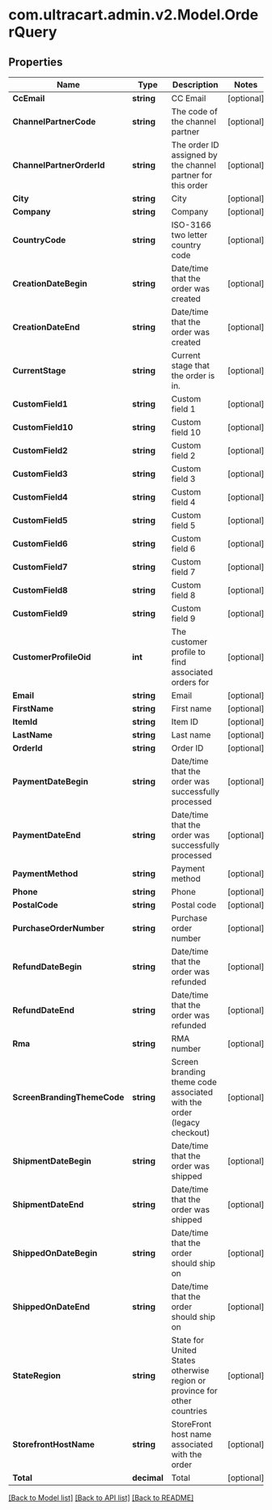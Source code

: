 
# com.ultracart.admin.v2.Model.OrderQuery

## Properties

Name | Type | Description | Notes
------------ | ------------- | ------------- | -------------
**CcEmail** | **string** | CC Email | [optional] 
**ChannelPartnerCode** | **string** | The code of the channel partner | [optional] 
**ChannelPartnerOrderId** | **string** | The order ID assigned by the channel partner for this order | [optional] 
**City** | **string** | City | [optional] 
**Company** | **string** | Company | [optional] 
**CountryCode** | **string** | ISO-3166 two letter country code | [optional] 
**CreationDateBegin** | **string** | Date/time that the order was created | [optional] 
**CreationDateEnd** | **string** | Date/time that the order was created | [optional] 
**CurrentStage** | **string** | Current stage that the order is in. | [optional] 
**CustomField1** | **string** | Custom field 1 | [optional] 
**CustomField10** | **string** | Custom field 10 | [optional] 
**CustomField2** | **string** | Custom field 2 | [optional] 
**CustomField3** | **string** | Custom field 3 | [optional] 
**CustomField4** | **string** | Custom field 4 | [optional] 
**CustomField5** | **string** | Custom field 5 | [optional] 
**CustomField6** | **string** | Custom field 6 | [optional] 
**CustomField7** | **string** | Custom field 7 | [optional] 
**CustomField8** | **string** | Custom field 8 | [optional] 
**CustomField9** | **string** | Custom field 9 | [optional] 
**CustomerProfileOid** | **int** | The customer profile to find associated orders for | [optional] 
**Email** | **string** | Email | [optional] 
**FirstName** | **string** | First name | [optional] 
**ItemId** | **string** | Item ID | [optional] 
**LastName** | **string** | Last name | [optional] 
**OrderId** | **string** | Order ID | [optional] 
**PaymentDateBegin** | **string** | Date/time that the order was successfully processed | [optional] 
**PaymentDateEnd** | **string** | Date/time that the order was successfully processed | [optional] 
**PaymentMethod** | **string** | Payment method | [optional] 
**Phone** | **string** | Phone | [optional] 
**PostalCode** | **string** | Postal code | [optional] 
**PurchaseOrderNumber** | **string** | Purchase order number | [optional] 
**RefundDateBegin** | **string** | Date/time that the order was refunded | [optional] 
**RefundDateEnd** | **string** | Date/time that the order was refunded | [optional] 
**Rma** | **string** | RMA number | [optional] 
**ScreenBrandingThemeCode** | **string** | Screen branding theme code associated with the order (legacy checkout) | [optional] 
**ShipmentDateBegin** | **string** | Date/time that the order was shipped | [optional] 
**ShipmentDateEnd** | **string** | Date/time that the order was shipped | [optional] 
**ShippedOnDateBegin** | **string** | Date/time that the order should ship on | [optional] 
**ShippedOnDateEnd** | **string** | Date/time that the order should ship on | [optional] 
**StateRegion** | **string** | State for United States otherwise region or province for other countries | [optional] 
**StorefrontHostName** | **string** | StoreFront host name associated with the order | [optional] 
**Total** | **decimal** | Total | [optional] 

[[Back to Model list]](../README.md#documentation-for-models)
[[Back to API list]](../README.md#documentation-for-api-endpoints)
[[Back to README]](../README.md)

